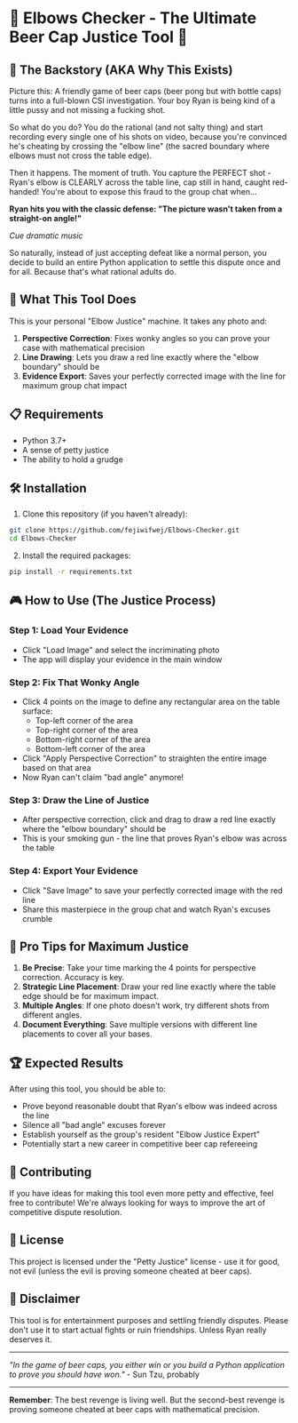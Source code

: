 # 🍺 Elbows Checker - The Ultimate Beer Cap Justice Tool 🍺

## 🎯 The Backstory (AKA Why This Exists)

Picture this: A friendly game of beer caps (beer pong but with bottle caps) turns into a full-blown CSI investigation. Your boy Ryan is being kind of a little pussy and not missing a fucking shot.  

So what do you do? You do the rational (and not salty thing) and start recording every single one of his shots on video, because you're convinced he's cheating by crossing the "elbow line" (the sacred boundary where elbows must not cross the table edge).

Then it happens. The moment of truth. You capture the PERFECT shot - Ryan's elbow is CLEARLY across the table line, cap still in hand, caught red-handed! You're about to expose this fraud to the group chat when...

**Ryan hits you with the classic defense: "The picture wasn't taken from a straight-on angle!"**

*Cue dramatic music*

So naturally, instead of just accepting defeat like a normal person, you decide to build an entire Python application to settle this dispute once and for all. Because that's what rational adults do.

## 🚀 What This Tool Does

This is your personal "Elbow Justice" machine. It takes any photo and:

1. **Perspective Correction**: Fixes wonky angles so you can prove your case with mathematical precision
2. **Line Drawing**: Lets you draw a red line exactly where the "elbow boundary" should be
3. **Evidence Export**: Saves your perfectly corrected image with the line for maximum group chat impact

## 📋 Requirements

- Python 3.7+
- A sense of petty justice
- The ability to hold a grudge

## 🛠️ Installation

1. Clone this repository (if you haven't already):
```bash
git clone https://github.com/fejiwifwej/Elbows-Checker.git
cd Elbows-Checker
```

2. Install the required packages:
```bash
pip install -r requirements.txt
```

## 🎮 How to Use (The Justice Process)

### Step 1: Load Your Evidence
- Click "Load Image" and select the incriminating photo
- The app will display your evidence in the main window

### Step 2: Fix That Wonky Angle
- Click 4 points on the image to define any rectangular area on the table surface:
  - Top-left corner of the area
  - Top-right corner of the area  
  - Bottom-right corner of the area
  - Bottom-left corner of the area
- Click "Apply Perspective Correction" to straighten the entire image based on that area
- Now Ryan can't claim "bad angle" anymore!

### Step 3: Draw the Line of Justice
- After perspective correction, click and drag to draw a red line exactly where the "elbow boundary" should be
- This is your smoking gun - the line that proves Ryan's elbow was across the table

### Step 4: Export Your Evidence
- Click "Save Image" to save your perfectly corrected image with the red line
- Share this masterpiece in the group chat and watch Ryan's excuses crumble

## 🎯 Pro Tips for Maximum Justice

1. **Be Precise**: Take your time marking the 4 points for perspective correction. Accuracy is key.
2. **Strategic Line Placement**: Draw your red line exactly where the table edge should be for maximum impact.
3. **Multiple Angles**: If one photo doesn't work, try different shots from different angles.
4. **Document Everything**: Save multiple versions with different line placements to cover all your bases.

## 🏆 Expected Results

After using this tool, you should be able to:
- Prove beyond reasonable doubt that Ryan's elbow was indeed across the line
- Silence all "bad angle" excuses forever
- Establish yourself as the group's resident "Elbow Justice Expert"
- Potentially start a new career in competitive beer cap refereeing

## 🤝 Contributing

If you have ideas for making this tool even more petty and effective, feel free to contribute! We're always looking for ways to improve the art of competitive dispute resolution.

## 📜 License

This project is licensed under the "Petty Justice" license - use it for good, not evil (unless the evil is proving someone cheated at beer caps).

## 🍻 Disclaimer

This tool is for entertainment purposes and settling friendly disputes. Please don't use it to start actual fights or ruin friendships. Unless Ryan really deserves it.

---

*"In the game of beer caps, you either win or you build a Python application to prove you should have won."* - Sun Tzu, probably

---

**Remember**: The best revenge is living well. But the second-best revenge is proving someone cheated at beer caps with mathematical precision. 